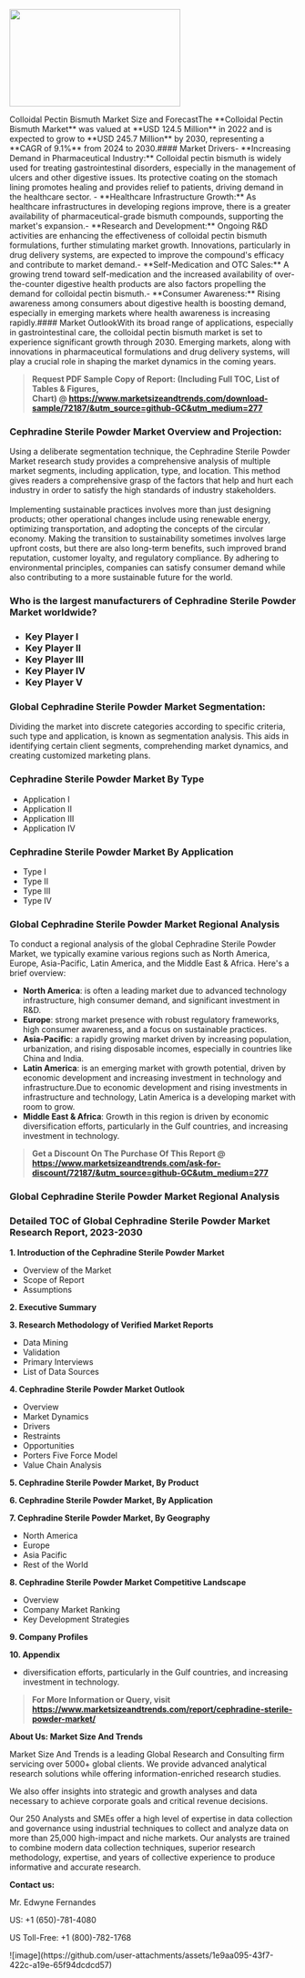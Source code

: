 <p><img class="alignnone size-medium wp-image-20088" src="https://ffe5etoiles.com/wp-content/uploads/2024/12/MST1-300x171.png" alt="" width="300" height="171" /></p>Colloidal Pectin Bismuth Market Size and ForecastThe **Colloidal Pectin Bismuth Market** was valued at **USD 124.5 Million** in 2022 and is expected to grow to **USD 245.7 Million** by 2030, representing a **CAGR of 9.1%** from 2024 to 2030.#### Market Drivers- **Increasing Demand in Pharmaceutical Industry:** Colloidal pectin bismuth is widely used for treating gastrointestinal disorders, especially in the management of ulcers and other digestive issues. Its protective coating on the stomach lining promotes healing and provides relief to patients, driving demand in the healthcare sector.  - **Healthcare Infrastructure Growth:** As healthcare infrastructures in developing regions improve, there is a greater availability of pharmaceutical-grade bismuth compounds, supporting the market's expansion.- **Research and Development:** Ongoing R&D activities are enhancing the effectiveness of colloidal pectin bismuth formulations, further stimulating market growth. Innovations, particularly in drug delivery systems, are expected to improve the compound's efficacy and contribute to market demand.- **Self-Medication and OTC Sales:** A growing trend toward self-medication and the increased availability of over-the-counter digestive health products are also factors propelling the demand for colloidal pectin bismuth.- **Consumer Awareness:** Rising awareness among consumers about digestive health is boosting demand, especially in emerging markets where health awareness is increasing rapidly.#### Market OutlookWith its broad range of applications, especially in gastrointestinal care, the colloidal pectin bismuth market is set to experience significant growth through 2030. Emerging markets, along with innovations in pharmaceutical formulations and drug delivery systems, will play a crucial role in shaping the market dynamics in the coming years.</p><blockquote id="" class=""><strong>Request PDF Sample Copy of Report: (Including Full TOC, List of Tables &amp; Figures, Chart)&nbsp;@&nbsp;<strong><a href="https://www.marketsizeandtrends.com/download-sample/72187/&utm_source=github-GC&utm_medium=277" target="_blank">https://www.marketsizeandtrends.com/download-sample/72187/&utm_source=github-GC&utm_medium=277</a></strong></strong></blockquote><h3 id="" class="">Cephradine Sterile Powder Market&nbsp;Overview and Projection:</h3><p id="" class="">Using a deliberate segmentation technique, the Cephradine Sterile Powder Market research study provides a comprehensive analysis of multiple market segments, including application, type, and location. This method gives readers a comprehensive grasp of the factors that help and hurt each industry in order to satisfy the high standards of industry stakeholders. <br /> <br />Implementing sustainable practices involves more than just designing products; other operational changes include using renewable energy, optimizing transportation, and adopting the concepts of the circular economy. Making the transition to sustainability sometimes involves large upfront costs, but there are also long-term benefits, such improved brand reputation, customer loyalty, and regulatory compliance. By adhering to environmental principles, companies can satisfy consumer demand while also contributing to a more sustainable future for the world.</p><h3 id="" class="">Who is the largest manufacturers of&nbsp;Cephradine Sterile Powder Market worldwide?</h3><h3 class=""><p><ul><li>Key Player I </li><li> Key Player II </li><li> Key Player III </li><li> Key Player IV </li><li> Key Player V</li></ul></p></h3><h3 id="" class="">Global&nbsp;Cephradine Sterile Powder Market Segmentation:</h3><p id="" class="">Dividing the market into discrete categories according to specific criteria, such type and application, is known as segmentation analysis. This aids in identifying certain client segments, comprehending market dynamics, and creating customized marketing plans.</p><h3 id="" class="">Cephradine Sterile Powder Market&nbsp;By Type</h3><p><p><ul><li>Application I</li><li> Application II</li><li> Application III</li><li> Application IV</p></li></ul></p></p><h3 id="" class="">Cephradine Sterile Powder Market&nbsp;By Application</h3><p class=""><p><ul><li>Type I</li><li> Type II</li><li> Type III</li><li> Type IV</li></ul></p></p><h3 id="" class="">Global Cephradine Sterile Powder Market Regional Analysis</h3><p id="" class="">To conduct a regional analysis of the global Cephradine Sterile Powder Market, we typically examine various regions such as North America, Europe, Asia-Pacific, Latin America, and the Middle East &amp; Africa. Here's a brief overview:</p><ul><li><strong>North America</strong>: is often a leading market due to advanced technology infrastructure, high consumer demand, and significant investment in R&amp;D.</li><li><strong>Europe</strong>: strong market presence with robust regulatory frameworks, high consumer awareness, and a focus on sustainable practices.</li><li><strong>Asia-Pacific</strong>: a rapidly growing market driven by increasing population, urbanization, and rising disposable incomes, especially in countries like China and India.</li><li><strong>Latin America</strong>: is an emerging market with growth potential, driven by economic development and increasing investment in technology and infrastructure.Due to economic development and rising investments in infrastructure and technology, Latin America is a developing market with room to grow.</li><li><strong>Middle East &amp; Africa</strong>: Growth in this region is driven by economic diversification efforts, particularly in the Gulf countries, and increasing investment in technology.</li></ul><blockquote id="" class=""><strong>Get a Discount On The Purchase Of This Report @ <strong><a href="https://www.marketsizeandtrends.com/ask-for-discount/72187/&utm_source=github-GC&utm_medium=277" target="_blank">https://www.marketsizeandtrends.com/ask-for-discount/72187/&utm_source=github-GC&utm_medium=277</a></strong></strong></blockquote><h3 id="" class="">Global Cephradine Sterile Powder Market Regional Analysis</h3><h3 id="" class="">Detailed TOC of Global Cephradine Sterile Powder Market Research Report, 2023-2030</h3><p id="" class=""><strong>1. Introduction of the Cephradine Sterile Powder Market</strong></p><ul><li>Overview of the Market</li><li>Scope of Report</li><li>Assumptions</li></ul><p id="" class=""><strong>2. Executive Summary</strong></p><p id="" class=""><strong>3. Research Methodology of Verified Market Reports</strong></p><ul><li>Data Mining</li><li>Validation</li><li>Primary Interviews</li><li>List of Data Sources</li></ul><p id="" class=""><strong>4. Cephradine Sterile Powder Market Outlook</strong></p><ul><li>Overview</li><li>Market Dynamics</li><li>Drivers</li><li>Restraints</li><li>Opportunities</li><li>Porters Five Force Model</li><li>Value Chain Analysis</li></ul><p id="" class=""><strong>5. Cephradine Sterile Powder Market, By Product</strong></p><p id="" class=""><strong>6. Cephradine Sterile Powder Market, By Application</strong></p><p id="" class=""><strong>7. Cephradine Sterile Powder Market, By Geography</strong></p><ul><li>North America</li><li>Europe</li><li>Asia Pacific</li><li>Rest of the World</li></ul><p id="" class=""><strong>8. Cephradine Sterile Powder Market Competitive Landscape</strong></p><ul><li>Overview</li><li>Company Market Ranking</li><li>Key Development Strategies</li></ul><p id="" class=""><strong>9. Company Profiles</strong></p><p id="" class=""><strong>10. Appendix</strong></p><ul><li>diversification efforts, particularly in the Gulf countries, and increasing investment in technology.</li></ul><blockquote id="" class=""><strong>For More Information or Query, visit <strong><strong><a href="https://www.marketsizeandtrends.com/report/cephradine-sterile-powder-market/" target="_blank">https://www.marketsizeandtrends.com/report/cephradine-sterile-powder-market/</a></strong></strong></strong></blockquote><p id="" class=""><strong>About Us: Market Size And Trends</strong></p><p id="" class="">Market Size And Trends is a leading Global Research and Consulting firm servicing over 5000+ global clients. We provide advanced analytical research solutions while offering information-enriched research studies.</p><p id="" class="">We also offer insights into strategic and growth analyses and data necessary to achieve corporate goals and critical revenue decisions.</p><p id="" class="">Our 250 Analysts and SMEs offer a high level of expertise in data collection and governance using industrial techniques to collect and analyze data on more than 25,000 high-impact and niche markets. Our analysts are trained to combine modern data collection techniques, superior research methodology, expertise, and years of collective experience to produce informative and accurate research.</p><p id="" class=""><strong>Contact us:</strong></p><p id="" class="">Mr. Edwyne Fernandes</p><p id="" class="">US: +1 (650)-781-4080</p><p id="" class="">US Toll-Free: +1 (800)-782-1768</p>
![image](https://github.com/user-attachments/assets/1e9aa095-43f7-422c-a19e-65f94dcdcd57)
